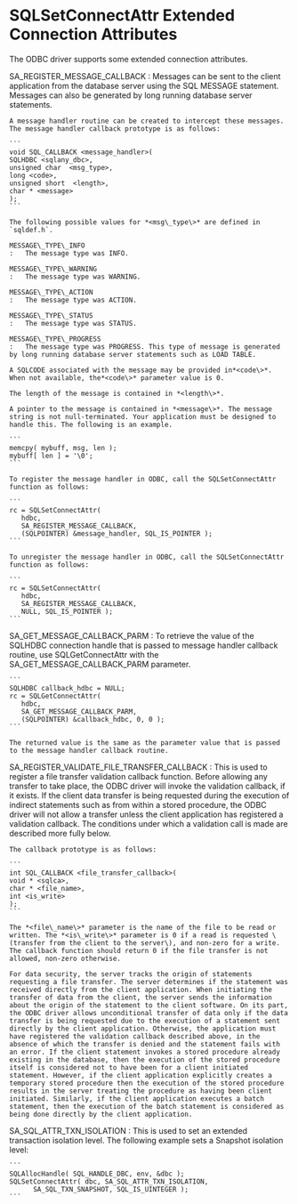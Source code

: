 <!-- loio3bd928906c5f1014bba0c35a3bee0dd5 -->

# SQLSetConnectAttr Extended Connection Attributes

The ODBC driver supports some extended connection attributes.



SA\_REGISTER\_MESSAGE\_CALLBACK
:   Messages can be sent to the client application from the database server using the SQL MESSAGE statement. Messages can also be generated by long running database server statements.

    A message handler routine can be created to intercept these messages. The message handler callback prototype is as follows:

    ```
    void SQL_CALLBACK <message_handler>(
    SQLHDBC <sqlany_dbc>,
    unsigned char  <msg_type>,
    long <code>,
    unsigned short  <length>,
    char * <message>
    );
    ```

    The following possible values for *<msg\_type\>* are defined in `sqldef.h`.

    MESSAGE\_TYPE\_INFO
    :   The message type was INFO.

    MESSAGE\_TYPE\_WARNING
    :   The message type was WARNING.

    MESSAGE\_TYPE\_ACTION
    :   The message type was ACTION.

    MESSAGE\_TYPE\_STATUS
    :   The message type was STATUS.

    MESSAGE\_TYPE\_PROGRESS
    :   The message type was PROGRESS. This type of message is generated by long running database server statements such as LOAD TABLE.

    A SQLCODE associated with the message may be provided in*<code\>*. When not available, the*<code\>* parameter value is 0.

    The length of the message is contained in *<length\>*.

    A pointer to the message is contained in *<message\>*. The message string is not null-terminated. Your application must be designed to handle this. The following is an example.

    ```
    memcpy( mybuff, msg, len );
    mybuff[ len ] = '\0';
    ```

    To register the message handler in ODBC, call the SQLSetConnectAttr function as follows:

    ```
    rc = SQLSetConnectAttr(
       hdbc,
       SA_REGISTER_MESSAGE_CALLBACK,
       (SQLPOINTER) &message_handler, SQL_IS_POINTER );
    ```

    To unregister the message handler in ODBC, call the SQLSetConnectAttr function as follows:

    ```
    rc = SQLSetConnectAttr(
       hdbc,
       SA_REGISTER_MESSAGE_CALLBACK,
       NULL, SQL_IS_POINTER );
    ```

SA\_GET\_MESSAGE\_CALLBACK\_PARM
:   To retrieve the value of the SQLHDBC connection handle that is passed to message handler callback routine, use SQLGetConnectAttr with the SA\_GET\_MESSAGE\_CALLBACK\_PARM parameter.

    ```
    SQLHDBC callback_hdbc = NULL;
    rc = SQLGetConnectAttr( 
       hdbc,
       SA_GET_MESSAGE_CALLBACK_PARM,
       (SQLPOINTER) &callback_hdbc, 0, 0 );
    ```

    The returned value is the same as the parameter value that is passed to the message handler callback routine.

SA\_REGISTER\_VALIDATE\_FILE\_TRANSFER\_CALLBACK
:   This is used to register a file transfer validation callback function. Before allowing any transfer to take place, the ODBC driver will invoke the validation callback, if it exists. If the client data transfer is being requested during the execution of indirect statements such as from within a stored procedure, the ODBC driver will not allow a transfer unless the client application has registered a validation callback. The conditions under which a validation call is made are described more fully below.

    The callback prototype is as follows:

    ```
    int SQL_CALLBACK <file_transfer_callback>(
    void * <sqlca>,
    char * <file_name>,
    int <is_write>
    );
    ```

    The *<file\_name\>* parameter is the name of the file to be read or written. The *<is\_write\>* parameter is 0 if a read is requested \(transfer from the client to the server\), and non-zero for a write. The callback function should return 0 if the file transfer is not allowed, non-zero otherwise.

    For data security, the server tracks the origin of statements requesting a file transfer. The server determines if the statement was received directly from the client application. When initiating the transfer of data from the client, the server sends the information about the origin of the statement to the client software. On its part, the ODBC driver allows unconditional transfer of data only if the data transfer is being requested due to the execution of a statement sent directly by the client application. Otherwise, the application must have registered the validation callback described above, in the absence of which the transfer is denied and the statement fails with an error. If the client statement invokes a stored procedure already existing in the database, then the execution of the stored procedure itself is considered not to have been for a client initiated statement. However, if the client application explicitly creates a temporary stored procedure then the execution of the stored procedure results in the server treating the procedure as having been client initiated. Similarly, if the client application executes a batch statement, then the execution of the batch statement is considered as being done directly by the client application.

SA\_SQL\_ATTR\_TXN\_ISOLATION
:   This is used to set an extended transaction isolation level. The following example sets a Snapshot isolation level:

    ```
    SQLAllocHandle( SQL_HANDLE_DBC, env, &dbc );
    SQLSetConnectAttr( dbc, SA_SQL_ATTR_TXN_ISOLATION,
          SA_SQL_TXN_SNAPSHOT, SQL_IS_UINTEGER );
    ```

